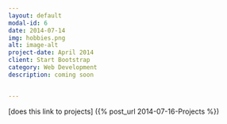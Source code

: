 ```yaml
---
layout: default
modal-id: 6
date: 2014-07-14
img: hobbies.png
alt: image-alt
project-date: April 2014
client: Start Bootstrap
category: Web Development
description: coming soon


---
```


[does this link to projects] ({% post_url 2014-07-16-Projects %})
